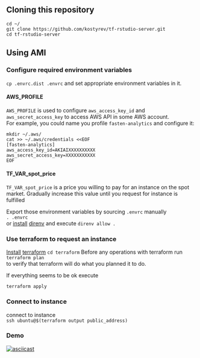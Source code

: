 ## Cloning this repository
```
cd ~/
git clone https://github.com/kostyrev/tf-rstudio-server.git
cd tf-rstudio-server
```

## Using AMI

### Configure required environment variables
`cp .envrc.dist .envrc`
and set appropriate environment variables in it.  

#### AWS_PROFILE
`AWS_PROFILE` is used to configure `aws_access_key_id` and `aws_secret_access_key` to access AWS API in some AWS account.  
For example, you could name you profile `fasten-analytics` and configure it:
```
mkdir ~/.aws/
cat >> ~/.aws/credentials <<EOF
[fasten-analytics]
aws_access_key_id=AKIAIXXXXXXXXXX
aws_secret_access_key=XXXXXXXXXXX
EOF
```
#### TF_VAR_spot_price
`TF_VAR_spot_price` is a price you willing to pay for an instance on the spot market.
Gradually increase this value until you request for instance is fulfilled

Export those environment variables by sourcing `.envrc` manually  
`. .envrc`  
or [install](https://github.com/kostyrev/ansible-role-direnv#install-from-github) [direnv](https://github.com/direnv/direnv) and execute
`direnv allow .`

### Use terraform to request an instance
[Install](https://github.com/kostyrev/ansible-role-terraform) [terraform](https://www.terraform.io/)
`cd terraform`
Before any operations with terraform run  
`terraform plan`  
to verify that terraform will do what you planned it to do.

If everything seems to be ok execute
```
terraform apply
```

### Connect to instance
connect to instance  
`ssh ubuntu@$(terraform output public_address)`  

### Demo
[![asciicast](https://asciinema.org/a/0rvnu96wixgr1hqdk7x0tkzri.png)](https://asciinema.org/a/0rvnu96wixgr1hqdk7x0tkzri)
